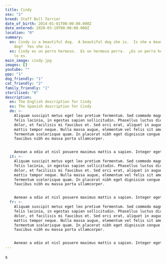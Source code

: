 ```yaml
---
title: Cindy
sex: "1"
breed: Staff Bull Terrier
date_of_birth: 2014-01-01T00:00:00.000Z
date_entered: 2020-03-19T00:00:00.000Z
location: "0"
summary:
  en: Cindy is a beautiful dog.  A beautiful dog she is.  Is she a beautiful
    dog?  Yes she is.
  es: Cindy es un perro hermoso.  Es un hermosa perra.  ¿Es un perra hermosa?  Sí,
    lo es.
main_image: cindy.jpg
images: []
youtube: ""
ppp: "1"
dog_friendly: "1"
cat_friendly: "2"
family_friendly: "1"
sterilised: "0"
description:
  en: The English description for Cindy
  es: The Spanish description for Cindy
  de: >-
    Aliquam suscipit metus eget leo pretium fermentum. Sed commodo magna nec
    felis lacinia, in egestas sapien sollicitudin. Phasellus luctus dictum
    dolor, et facilisis mi faucibus et. Sed orci erat, aliquet in augue non,
    mattis tempor neque. Nulla massa augue, elementum vel felis sit amet,
    fermentum scelerisque quam. In placerat nibh eget dignissim congue. Donec
    faucibus nibh eu massa porta ullamcorper.


    Aenean a odio at nisl posuere maximus mattis a sapien. Integer eget viverra dui. Nunc vel lectus enim. Curabitur ultricies orci sit amet diam auctor molestie. Nunc dui ante, porta ut sagittis vitae, facilisis ut nisi. Fusce id dolor lorem. Vestibulum tincidunt ut nunc ut aliquam. Fusce interdum purus felis, sed ultricies augue dapibus non.
  it: >-
    Aliquam suscipit metus eget leo pretium fermentum. Sed commodo magna nec
    felis lacinia, in egestas sapien sollicitudin. Phasellus luctus dictum
    dolor, et facilisis mi faucibus et. Sed orci erat, aliquet in augue non,
    mattis tempor neque. Nulla massa augue, elementum vel felis sit amet,
    fermentum scelerisque quam. In placerat nibh eget dignissim congue. Donec
    faucibus nibh eu massa porta ullamcorper.


    Aenean a odio at nisl posuere maximus mattis a sapien. Integer eget viverra dui. Nunc vel lectus enim. Curabitur ultricies orci sit amet diam auctor molestie. Nunc dui ante, porta ut sagittis vitae, facilisis ut nii. Fusce id dolor lorem. Vestibulum tincidunt ut nunc ut aliquam. Fusce interdum purus felis, sed ultricies augue dapibus non.
  fr: >-
    Aliquam suscipit metus eget leo pretium fermentum. Sed commodo magna nec
    felis lacinia, in egestas sapien sollicitudin. Phasellus luctus dictum
    dolor, et facilisis mi faucibus et. Sed orci erat, aliquet in augue non,
    mattis tempor neque. Nulla massa augue, elementum vel felis sit amet,
    fermentum scelerisque quam. In placerat nibh eget dignissim congue. Donec
    faucibus nibh eu massa porta ullamcorper.


    Aenean a odio at nisl posuere maximus mattis a sapien. Integer eget viverra dui. Nunc vel lectus enim. Curabitur ultricies orci sit amet diam auctor molestie. Nunc dui ante, porta ut sagittis vitae, facilisis ut nisi. Fusce id dolor lorem. Vestibulum tincidunt ut nunc ut aliquam. Fusce interdum purus felis, sed ultricies augue dapibus non.
---
```

s
